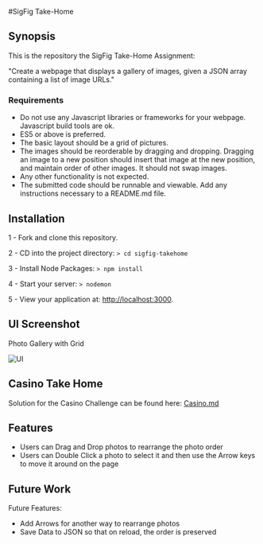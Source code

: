 #SigFig Take-Home

## Synopsis

This is the repository the SigFig Take-Home Assignment: 

"Create a webpage that displays a gallery of images, given a JSON array containing a list of image URLs."

### Requirements

* Do not use any Javascript libraries or frameworks for your webpage. Javascript build tools are ok.
* ES5 or above is preferred.
* The basic layout should be a grid of pictures.
* The images should be reorderable by dragging and dropping. Dragging an image to a new position should insert that image at the new position, and maintain order of other images. It should not swap images.
* Any other functionality is not expected.
* The submitted code should be runnable and viewable. Add any instructions necessary to a README.md file.


## Installation

1 - Fork and clone this repository.

2 - CD into the project directory: ```> cd sigfig-takehome```

3 - Install Node Packages: ```> npm install```

4 - Start your server: ```> nodemon```

5 - View your application at: [http://localhost:3000](http://localhost:3000/).


## UI Screenshot

Photo Gallery with Grid

![UI](http://i.imgur.com/6Qq6W7Y.jpg)

## Casino Take Home

Solution for the Casino Challenge can be found here: [Casino.md](https://github.com/Lily-Brown/sigfig-takehome/blob/master/Casino.md)

## Features

- Users can Drag and Drop photos to rearrange the photo order
- Users can Double Click a photo to select it and then use the Arrow keys to move it around on the page

## Future Work

Future Features:

- Add Arrows for another way to rearrange photos
- Save Data to JSON so that on reload, the order is preserved

